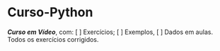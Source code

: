 # Curso-Python
_**Curso em Vídeo**_, com:
[ ] Exercícios;
[ ] Exemplos,
[ ] Dados em aulas.
Todos os exercícios corrigidos.
